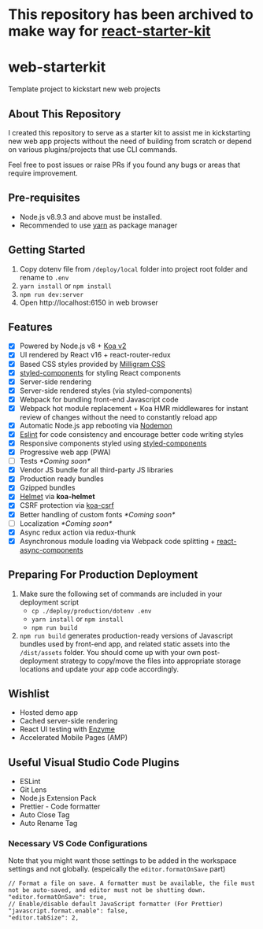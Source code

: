 # This repository has been archived to make way for [react-starter-kit](https://github.com/EdgeJay/react-starter-kit)

# web-starterkit
Template project to kickstart new web projects

## About This Repository
I created this repository to serve as a starter kit to assist me in kickstarting new web app projects without the need of building from scratch or depend on various plugins/projects that use CLI commands.

Feel free to post issues or raise PRs if you found any bugs or areas that require improvement.

## Pre-requisites

* Node.js v8.9.3 and above must be installed.
* Recommended to use [yarn](https://yarnpkg.com) as package manager

## Getting Started

1. Copy dotenv file from `/deploy/local` folder into project root folder and rename to `.env`
2. `yarn install` or `npm install`
3. `npm run dev:server`
4. Open http://localhost:6150 in web browser

## Features

* [x] Powered by Node.js v8 + [Koa v2](http://koajs.com/)
* [x] UI rendered by React v16 + react-router-redux
* [x] Based CSS styles provided by [Milligram CSS](http://milligram.io/)
* [x] [styled-components](https://www.styled-components.com) for styling React components
* [x] Server-side rendering
* [x] Server-side rendered styles (via styled-components)
* [x] Webpack for bundling front-end Javascript code 
* [x] Webpack hot module replacement + Koa HMR middlewares for instant review of changes without the need to constantly reload app
* [x] Automatic Node.js app rebooting via [Nodemon](https://github.com/remy/nodemon)
* [x] [Eslint](https://eslint.org/) for code consistency and encourage better code writing styles
* [x] Responsive components styled using [styled-components](https://www.styled-components.com)
* [x] Progressive web app (PWA)
* [ ] Tests _\*Coming soon\*_
* [x] Vendor JS bundle for all third-party JS libraries
* [x] Production ready bundles
* [x] Gzipped bundles
* [x] [Helmet](https://helmetjs.github.io/) via **koa-helmet**
* [x] CSRF protection via [koa-csrf](https://github.com/koajs/csrf)
* [x] Better handling of custom fonts _\*Coming soon\*_
* [ ] Localization _\*Coming soon\*_
* [x] Async redux action via redux-thunk
* [x] Asynchronous module loading via Webpack code splitting + [react-async-components](https://github.com/ctrlplusb/react-async-component)

## Preparing For Production Deployment

1. Make sure the following set of commands are included in your deployment script
    * `cp ./deploy/production/dotenv .env`
    * `yarn install` or `npm install`
    * `npm run build`
2. `npm run build` generates production-ready versions of Javascript bundles used by front-end app, and related static assets into the `/dist/assets` folder. You should come up with your own post-deployment strategy to copy/move the files into appropriate storage locations and update your app code accordingly.

## Wishlist

* Hosted demo app
* Cached server-side rendering
* React UI testing with [Enzyme](https://github.com/airbnb/enzyme)
* Accelerated Mobile Pages (AMP)

## Useful Visual Studio Code Plugins
 - ESLint
 - Git Lens
 - Node.js Extension Pack
 - Prettier - Code formatter
 - Auto Close Tag
 - Auto Rename Tag

### Necessary VS Code Configurations

Note that you might want those settings to be added in the workspace settings and not globally. (espeically the `editor.formatOnSave` part)

    // Format a file on save. A formatter must be available, the file must not be auto-saved, and editor must not be shutting down.
    "editor.formatOnSave": true,
    // Enable/disable default JavaScript formatter (For Prettier)
    "javascript.format.enable": false,
    "editor.tabSize": 2,
